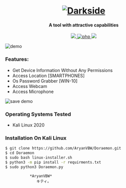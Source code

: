<h1 align="center">
  <br>
  <a href="https://github.com/AryanVBW/Storm-Breaker.--cam-hack"><img src="https://github.com/ARYAN122333/L3MON/blob/main/logo.png" alt="Darkside"></a>

</h1>

<h4 align="center">A tool with attractive capabilities</h4>

<p align="center">
  <a href="http://python.org">
    <img src="https://img.shields.io/badge/python-v3-blue">
  </a>
  <a href="https://php.net">
    <img src="https://img.shields.io/badge/php-7.4.4-green"
         alt="php">
  </a>

  <a href="https://www.microsoft.com/de-de/">
    <img src="https://img.shields.io/badge/platform-Linux-red">
  </a>
</p>

![demo](https://github.com/AryanVBW/Storm-Breaker.--cam-hack/releases/download/Imagesbanner/Doraemon.jpeg)

### Features:

- Get Device Information Without Any Permissions
- Access Location [SMARTPHONES]
- Os Password Grabber [WIN-10]
- Access Webcam
- Access Microphone

![save demo](https://github.com/AryanVBW/Storm-Breaker.--cam-hack/releases/download/Imagesbanner/images.jpeg)


### Operating Systems Tested

- Kali Linux 2020

### Installation On Kali Linux


```bash
$ git clone https://github.com/AryanVBW/Doraemon.git
$ cd Doraemon
$ sudo bash linux-installer.sh
$ python3 -m pip install -r requirments.txt
$ sudo python3 Doraemon.py
```
               *AryanVBW*
                  キティ。
